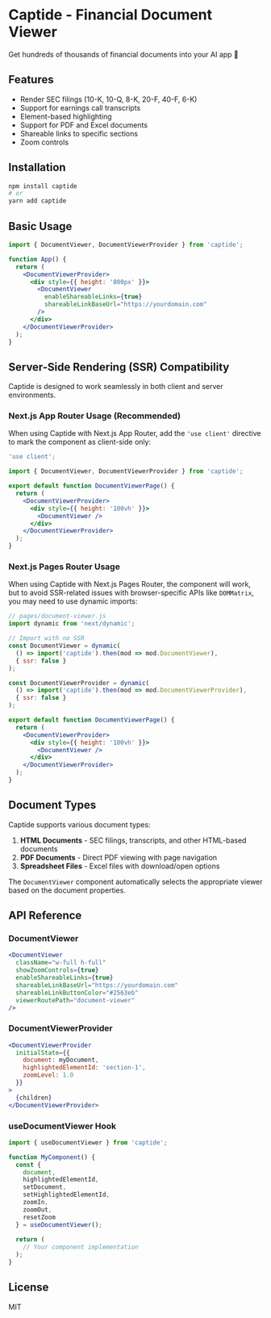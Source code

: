 # Captide - Financial Document Viewer

Get hundreds of thousands of financial documents into your AI app 🚀

## Features

- Render SEC filings (10-K, 10-Q, 8-K, 20-F, 40-F, 6-K)
- Support for earnings call transcripts
- Element-based highlighting
- Support for PDF and Excel documents
- Shareable links to specific sections
- Zoom controls

## Installation

```bash
npm install captide
# or
yarn add captide
```

## Basic Usage

```jsx
import { DocumentViewer, DocumentViewerProvider } from 'captide';

function App() {
  return (
    <DocumentViewerProvider>
      <div style={{ height: '800px' }}>
        <DocumentViewer 
          enableShareableLinks={true}
          shareableLinkBaseUrl="https://yourdomain.com"
        />
      </div>
    </DocumentViewerProvider>
  );
}
```

## Server-Side Rendering (SSR) Compatibility

Captide is designed to work seamlessly in both client and server environments.

### Next.js App Router Usage (Recommended)

When using Captide with Next.js App Router, add the `'use client'` directive to mark the component as client-side only:

```jsx
'use client';

import { DocumentViewer, DocumentViewerProvider } from 'captide';

export default function DocumentViewerPage() {
  return (
    <DocumentViewerProvider>
      <div style={{ height: '100vh' }}>
        <DocumentViewer />
      </div>
    </DocumentViewerProvider>
  );
}
```

### Next.js Pages Router Usage

When using Captide with Next.js Pages Router, the component will work, but to avoid SSR-related issues with browser-specific APIs like `DOMMatrix`, you may need to use dynamic imports:

```jsx
// pages/document-viewer.js
import dynamic from 'next/dynamic';

// Import with no SSR
const DocumentViewer = dynamic(
  () => import('captide').then(mod => mod.DocumentViewer),
  { ssr: false }
);

const DocumentViewerProvider = dynamic(
  () => import('captide').then(mod => mod.DocumentViewerProvider),
  { ssr: false }
);

export default function DocumentViewerPage() {
  return (
    <DocumentViewerProvider>
      <div style={{ height: '100vh' }}>
        <DocumentViewer />
      </div>
    </DocumentViewerProvider>
  );
}
```

## Document Types

Captide supports various document types:

1. **HTML Documents** - SEC filings, transcripts, and other HTML-based documents
2. **PDF Documents** - Direct PDF viewing with page navigation
3. **Spreadsheet Files** - Excel files with download/open options

The `DocumentViewer` component automatically selects the appropriate viewer based on the document properties.

## API Reference

### DocumentViewer

```jsx
<DocumentViewer
  className="w-full h-full"
  showZoomControls={true}
  enableShareableLinks={true}
  shareableLinkBaseUrl="https://yourdomain.com"
  shareableLinkButtonColor="#2563eb"
  viewerRoutePath="document-viewer"
/>
```

### DocumentViewerProvider

```jsx
<DocumentViewerProvider
  initialState={{
    document: myDocument,
    highlightedElementId: 'section-1',
    zoomLevel: 1.0
  }}
>
  {children}
</DocumentViewerProvider>
```

### useDocumentViewer Hook

```jsx
import { useDocumentViewer } from 'captide';

function MyComponent() {
  const { 
    document,
    highlightedElementId,
    setDocument,
    setHighlightedElementId,
    zoomIn,
    zoomOut,
    resetZoom
  } = useDocumentViewer();
  
  return (
    // Your component implementation
  );
}
```

## License

MIT 